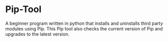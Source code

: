 # Pip-Tool
A beginner program written in python that installs and uninstalls third party modules using Pip. This Pip tool also checks the current version of Pip and upgrades to the latest version.
